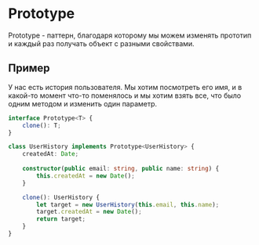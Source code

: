 # Prototype

Prototype - паттерн, благодаря которому мы можем изменять прототип и каждый раз получать объект с разными свойствами.

## Пример

У нас есть история пользователя. Мы хотим посмотреть его имя, и в какой-то момент что-то поменялось и мы хотим взять все, что было одним методом и изменить один параметр.

```ts
interface Prototype<T> {
	clone(): T;
}

class UserHistory implements Prototype<UserHistory> {
	createdAt: Date;
	
	constructor(public email: string, public name: string) {
		this.createdAt = new Date();
	}

	clone(): UserHistory {
		let target = new UserHistory(this.email, this.name);
		target.createdAt = new Date();
		return target;
	}
}
```